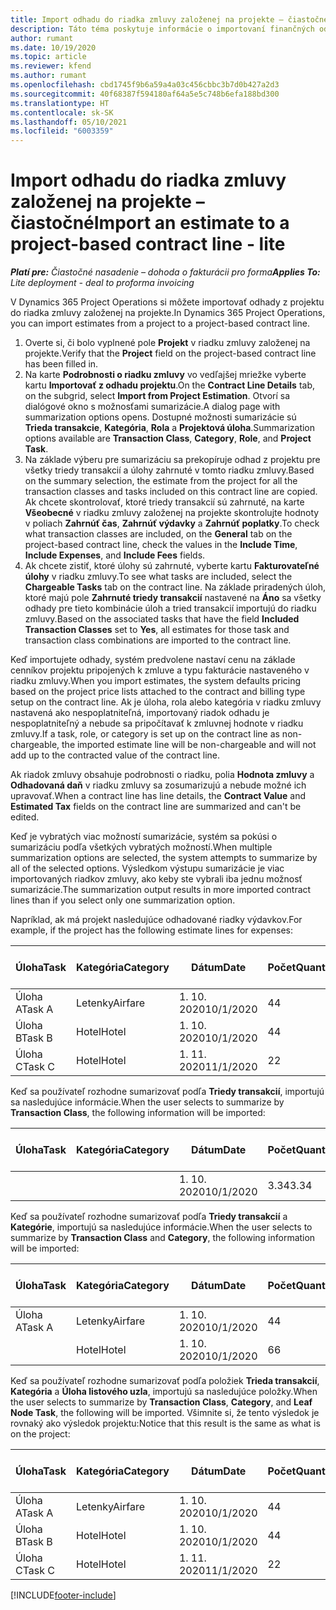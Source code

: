 ```yaml
---
title: Import odhadu do riadka zmluvy založenej na projekte – čiastočné
description: Táto téma poskytuje informácie o importovaní finančných odhadov z projektu do riadka zmluvy.
author: rumant
ms.date: 10/19/2020
ms.topic: article
ms.reviewer: kfend
ms.author: rumant
ms.openlocfilehash: cbd1745f9b6a59a4a03c456cbbc3b7d0b427a2d3
ms.sourcegitcommit: 40f68387f594180af64a5e5c748b6efa188bd300
ms.translationtype: HT
ms.contentlocale: sk-SK
ms.lasthandoff: 05/10/2021
ms.locfileid: "6003359"
---
```

# <a name="import-an-estimate-to-a-project-based-contract-line---lite"></a><span data-ttu-id="65423-103">Import odhadu do riadka zmluvy založenej na projekte – čiastočné</span><span class="sxs-lookup"><span data-stu-id="65423-103">Import an estimate to a project-based contract line - lite</span></span>

<span data-ttu-id="65423-104">_**Platí pre:** Čiastočné nasadenie – dohoda o fakturácii pro forma_</span><span class="sxs-lookup"><span data-stu-id="65423-104">_**Applies To:** Lite deployment - deal to proforma invoicing_</span></span>

<span data-ttu-id="65423-105">V Dynamics 365 Project Operations si môžete importovať odhady z projektu do riadka zmluvy založenej na projekte.</span><span class="sxs-lookup"><span data-stu-id="65423-105">In Dynamics 365 Project Operations, you can import estimates from a project to a project-based contract line.</span></span>

1. <span data-ttu-id="65423-106">Overte si, či bolo vyplnené pole **Projekt** v riadku zmluvy založenej na projekte.</span><span class="sxs-lookup"><span data-stu-id="65423-106">Verify that the **Project** field on the project-based contract line has been filled in.</span></span>
2. <span data-ttu-id="65423-107">Na karte **Podrobnosti o riadku zmluvy** vo vedľajšej mriežke vyberte kartu **Importovať z odhadu projektu**.</span><span class="sxs-lookup"><span data-stu-id="65423-107">On the **Contract Line Details** tab, on the subgrid, select **Import from Project Estimation**.</span></span> <span data-ttu-id="65423-108">Otvorí sa dialógové okno s možnosťami sumarizácie.</span><span class="sxs-lookup"><span data-stu-id="65423-108">A dialog page with summarization options opens.</span></span> <span data-ttu-id="65423-109">Dostupné možnosti sumarizácie sú **Trieda transakcie**, **Kategória**, **Rola** a **Projektová úloha**.</span><span class="sxs-lookup"><span data-stu-id="65423-109">Summarization options available are **Transaction Class**, **Category**, **Role**, and **Project Task**.</span></span>
3. <span data-ttu-id="65423-110">Na základe výberu pre sumarizáciu sa prekopíruje odhad z projektu pre všetky triedy transakcií a úlohy zahrnuté v tomto riadku zmluvy.</span><span class="sxs-lookup"><span data-stu-id="65423-110">Based on the summary selection, the estimate from the project for all the transaction classes and tasks included on this contract line are copied.</span></span> <span data-ttu-id="65423-111">Ak chcete skontrolovať, ktoré triedy transakcií sú zahrnuté, na karte **Všeobecné** v riadku zmluvy založenej na projekte skontrolujte hodnoty v poliach **Zahrnúť čas**, **Zahrnúť výdavky** a **Zahrnúť poplatky**.</span><span class="sxs-lookup"><span data-stu-id="65423-111">To check what transaction classes are included, on the **General** tab on the project-based contract line, check the values in the **Include Time**, **Include Expenses**, and **Include Fees** fields.</span></span> 
4. <span data-ttu-id="65423-112">Ak chcete zistiť, ktoré úlohy sú zahrnuté, vyberte kartu **Fakturovateľné úlohy** v riadku zmluvy.</span><span class="sxs-lookup"><span data-stu-id="65423-112">To see what tasks are included, select the **Chargeable Tasks** tab on the contract line.</span></span> <span data-ttu-id="65423-113">Na základe priradených úloh, ktoré majú pole **Zahrnuté triedy transakcií** nastavené na **Áno** sa všetky odhady pre tieto kombinácie úloh a tried transakcií importujú do riadku zmluvy.</span><span class="sxs-lookup"><span data-stu-id="65423-113">Based on the associated tasks that have the field **Included Transaction Classes** set to **Yes**, all estimates for those task and transaction class combinations are imported to the contract line.</span></span>

<span data-ttu-id="65423-114">Keď importujete odhady, systém predvolene nastaví cenu na základe cenníkov projektu pripojených k zmluve a typu fakturácie nastaveného v riadku zmluvy.</span><span class="sxs-lookup"><span data-stu-id="65423-114">When you import estimates, the system defaults pricing based on the project price lists attached to the contract and billing type setup on the contract line.</span></span> <span data-ttu-id="65423-115">Ak je úloha, rola alebo kategória v riadku zmluvy nastavená ako nespoplatniteľná, importovaný riadok odhadu je nespoplatniteľný a nebude sa pripočítavať k zmluvnej hodnote v riadku zmluvy.</span><span class="sxs-lookup"><span data-stu-id="65423-115">If a task, role, or category is set up on the contract line as non-chargeable, the imported estimate line will be non-chargeable and will not add up to the contracted value of the contract line.</span></span>

<span data-ttu-id="65423-116">Ak riadok zmluvy obsahuje podrobnosti o riadku, polia **Hodnota zmluvy** a **Odhadovaná daň** v riadku zmluvy sa zosumarizujú a nebude možné ich upravovať.</span><span class="sxs-lookup"><span data-stu-id="65423-116">When a contract line has line details, the **Contract Value** and **Estimated Tax** fields on the contract line are summarized and can't be edited.</span></span>

<span data-ttu-id="65423-117">Keď je vybratých viac možností sumarizácie, systém sa pokúsi o sumarizáciu podľa všetkých vybratých možností.</span><span class="sxs-lookup"><span data-stu-id="65423-117">When multiple summarization options are selected, the system attempts to summarize by all of the selected options.</span></span> <span data-ttu-id="65423-118">Výsledkom výstupu sumarizácie je viac importovaných riadkov zmluvy, ako keby ste vybrali iba jednu možnosť sumarizácie.</span><span class="sxs-lookup"><span data-stu-id="65423-118">The summarization output results in more imported contract lines than if you select only one summarization option.</span></span>

<span data-ttu-id="65423-119">Napríklad, ak má projekt nasledujúce odhadované riadky výdavkov.</span><span class="sxs-lookup"><span data-stu-id="65423-119">For example, if the project has the following estimate lines for expenses:</span></span>

| <span data-ttu-id="65423-120">Úloha</span><span class="sxs-lookup"><span data-stu-id="65423-120">Task</span></span> | <span data-ttu-id="65423-121">Kategória</span><span class="sxs-lookup"><span data-stu-id="65423-121">Category</span></span> | <span data-ttu-id="65423-122">Dátum</span><span class="sxs-lookup"><span data-stu-id="65423-122">Date</span></span> | <span data-ttu-id="65423-123">Počet</span><span class="sxs-lookup"><span data-stu-id="65423-123">Quantity</span></span> | <span data-ttu-id="65423-124">Jednotková cena</span><span class="sxs-lookup"><span data-stu-id="65423-124">Unit price</span></span> | <span data-ttu-id="65423-125">Množstvo</span><span class="sxs-lookup"><span data-stu-id="65423-125">Amount</span></span> |
| --- | --- | --- | --- | --- | --- |
| <span data-ttu-id="65423-126">Úloha A</span><span class="sxs-lookup"><span data-stu-id="65423-126">Task A</span></span> | <span data-ttu-id="65423-127">Letenky</span><span class="sxs-lookup"><span data-stu-id="65423-127">Airfare</span></span> | <span data-ttu-id="65423-128">1. 10. 2020</span><span class="sxs-lookup"><span data-stu-id="65423-128">10/1/2020</span></span> | <span data-ttu-id="65423-129">4</span><span class="sxs-lookup"><span data-stu-id="65423-129">4</span></span> | <span data-ttu-id="65423-130">400</span><span class="sxs-lookup"><span data-stu-id="65423-130">400</span></span> | <span data-ttu-id="65423-131">1600</span><span class="sxs-lookup"><span data-stu-id="65423-131">1600</span></span> |
| <span data-ttu-id="65423-132">Úloha B</span><span class="sxs-lookup"><span data-stu-id="65423-132">Task B</span></span> | <span data-ttu-id="65423-133">Hotel</span><span class="sxs-lookup"><span data-stu-id="65423-133">Hotel</span></span> | <span data-ttu-id="65423-134">1. 10. 2020</span><span class="sxs-lookup"><span data-stu-id="65423-134">10/1/2020</span></span> | <span data-ttu-id="65423-135">4</span><span class="sxs-lookup"><span data-stu-id="65423-135">4</span></span> | <span data-ttu-id="65423-136">200</span><span class="sxs-lookup"><span data-stu-id="65423-136">200</span></span> | <span data-ttu-id="65423-137">800</span><span class="sxs-lookup"><span data-stu-id="65423-137">800</span></span> |
| <span data-ttu-id="65423-138">Úloha C</span><span class="sxs-lookup"><span data-stu-id="65423-138">Task C</span></span> | <span data-ttu-id="65423-139">Hotel</span><span class="sxs-lookup"><span data-stu-id="65423-139">Hotel</span></span> | <span data-ttu-id="65423-140">1. 11. 2020</span><span class="sxs-lookup"><span data-stu-id="65423-140">11/1/2020</span></span> | <span data-ttu-id="65423-141">2</span><span class="sxs-lookup"><span data-stu-id="65423-141">2</span></span> | <span data-ttu-id="65423-142">200</span><span class="sxs-lookup"><span data-stu-id="65423-142">200</span></span> | <span data-ttu-id="65423-143">400</span><span class="sxs-lookup"><span data-stu-id="65423-143">400</span></span> |

<span data-ttu-id="65423-144">Keď sa používateľ rozhodne sumarizovať podľa **Triedy transakcií**, importujú sa nasledujúce informácie.</span><span class="sxs-lookup"><span data-stu-id="65423-144">When the user selects to summarize by **Transaction Class**, the following information will be imported:</span></span>

| <span data-ttu-id="65423-145">Úloha</span><span class="sxs-lookup"><span data-stu-id="65423-145">Task</span></span> | <span data-ttu-id="65423-146">Kategória</span><span class="sxs-lookup"><span data-stu-id="65423-146">Category</span></span> | <span data-ttu-id="65423-147">Dátum</span><span class="sxs-lookup"><span data-stu-id="65423-147">Date</span></span> | <span data-ttu-id="65423-148">Počet</span><span class="sxs-lookup"><span data-stu-id="65423-148">Quantity</span></span> | <span data-ttu-id="65423-149">Jednotková cena</span><span class="sxs-lookup"><span data-stu-id="65423-149">Unit price</span></span> | <span data-ttu-id="65423-150">Množstvo</span><span class="sxs-lookup"><span data-stu-id="65423-150">Amount</span></span> |
| --- | --- | --- | --- | --- | --- |
| &nbsp; | &nbsp; | <span data-ttu-id="65423-151">1. 10. 2020</span><span class="sxs-lookup"><span data-stu-id="65423-151">10/1/2020</span></span> | <span data-ttu-id="65423-152">3.34</span><span class="sxs-lookup"><span data-stu-id="65423-152">3.34</span></span> | <span data-ttu-id="65423-153">840</span><span class="sxs-lookup"><span data-stu-id="65423-153">840</span></span> | <span data-ttu-id="65423-154">2800</span><span class="sxs-lookup"><span data-stu-id="65423-154">2800</span></span> |

<span data-ttu-id="65423-155">Keď sa používateľ rozhodne sumarizovať podľa **Triedy transakcií** a **Kategórie**, importujú sa nasledujúce informácie.</span><span class="sxs-lookup"><span data-stu-id="65423-155">When the user selects to summarize by **Transaction Class** and **Category**, the following information will be imported:</span></span>

| <span data-ttu-id="65423-156">Úloha</span><span class="sxs-lookup"><span data-stu-id="65423-156">Task</span></span> | <span data-ttu-id="65423-157">Kategória</span><span class="sxs-lookup"><span data-stu-id="65423-157">Category</span></span> | <span data-ttu-id="65423-158">Dátum</span><span class="sxs-lookup"><span data-stu-id="65423-158">Date</span></span> | <span data-ttu-id="65423-159">Počet</span><span class="sxs-lookup"><span data-stu-id="65423-159">Quantity</span></span> | <span data-ttu-id="65423-160">Jednotková cena</span><span class="sxs-lookup"><span data-stu-id="65423-160">Unit price</span></span> | <span data-ttu-id="65423-161">Množstvo</span><span class="sxs-lookup"><span data-stu-id="65423-161">Amount</span></span> |
| --- | --- | --- | --- | --- | --- |
| <span data-ttu-id="65423-162">Úloha A</span><span class="sxs-lookup"><span data-stu-id="65423-162">Task A</span></span> | <span data-ttu-id="65423-163">Letenky</span><span class="sxs-lookup"><span data-stu-id="65423-163">Airfare</span></span> | <span data-ttu-id="65423-164">1. 10. 2020</span><span class="sxs-lookup"><span data-stu-id="65423-164">10/1/2020</span></span> | <span data-ttu-id="65423-165">4</span><span class="sxs-lookup"><span data-stu-id="65423-165">4</span></span> | <span data-ttu-id="65423-166">400</span><span class="sxs-lookup"><span data-stu-id="65423-166">400</span></span> | <span data-ttu-id="65423-167">1600</span><span class="sxs-lookup"><span data-stu-id="65423-167">1600</span></span> |
| &nbsp;| <span data-ttu-id="65423-168">Hotel</span><span class="sxs-lookup"><span data-stu-id="65423-168">Hotel</span></span> | <span data-ttu-id="65423-169">1. 10. 2020</span><span class="sxs-lookup"><span data-stu-id="65423-169">10/1/2020</span></span> | <span data-ttu-id="65423-170">6</span><span class="sxs-lookup"><span data-stu-id="65423-170">6</span></span> | <span data-ttu-id="65423-171">200</span><span class="sxs-lookup"><span data-stu-id="65423-171">200</span></span> | <span data-ttu-id="65423-172">1200</span><span class="sxs-lookup"><span data-stu-id="65423-172">1200</span></span> |

<span data-ttu-id="65423-173">Keď sa používateľ rozhodne sumarizovať podľa položiek **Trieda transakcií**, **Kategória** a **Úloha listového uzla**, importujú sa nasledujúce položky.</span><span class="sxs-lookup"><span data-stu-id="65423-173">When the user selects to summarize by **Transaction Class**, **Category**, and **Leaf Node Task**, the following will be imported.</span></span> <span data-ttu-id="65423-174">Všimnite si, že tento výsledok je rovnaký ako výsledok projektu:</span><span class="sxs-lookup"><span data-stu-id="65423-174">Notice that this result is the same as what is on the project:</span></span>

| <span data-ttu-id="65423-175">Úloha</span><span class="sxs-lookup"><span data-stu-id="65423-175">Task</span></span> | <span data-ttu-id="65423-176">Kategória</span><span class="sxs-lookup"><span data-stu-id="65423-176">Category</span></span> | <span data-ttu-id="65423-177">Dátum</span><span class="sxs-lookup"><span data-stu-id="65423-177">Date</span></span> | <span data-ttu-id="65423-178">Počet</span><span class="sxs-lookup"><span data-stu-id="65423-178">Quantity</span></span> | <span data-ttu-id="65423-179">Jednotková cena</span><span class="sxs-lookup"><span data-stu-id="65423-179">Unit price</span></span> | <span data-ttu-id="65423-180">Množstvo</span><span class="sxs-lookup"><span data-stu-id="65423-180">Amount</span></span> |
| --- | --- | --- | --- | --- | --- |
| <span data-ttu-id="65423-181">Úloha A</span><span class="sxs-lookup"><span data-stu-id="65423-181">Task A</span></span> | <span data-ttu-id="65423-182">Letenky</span><span class="sxs-lookup"><span data-stu-id="65423-182">Airfare</span></span> | <span data-ttu-id="65423-183">1. 10. 2020</span><span class="sxs-lookup"><span data-stu-id="65423-183">10/1/2020</span></span> | <span data-ttu-id="65423-184">4</span><span class="sxs-lookup"><span data-stu-id="65423-184">4</span></span> | <span data-ttu-id="65423-185">400</span><span class="sxs-lookup"><span data-stu-id="65423-185">400</span></span> | <span data-ttu-id="65423-186">1600</span><span class="sxs-lookup"><span data-stu-id="65423-186">1600</span></span> |
| <span data-ttu-id="65423-187">Úloha B</span><span class="sxs-lookup"><span data-stu-id="65423-187">Task B</span></span> | <span data-ttu-id="65423-188">Hotel</span><span class="sxs-lookup"><span data-stu-id="65423-188">Hotel</span></span> | <span data-ttu-id="65423-189">1. 10. 2020</span><span class="sxs-lookup"><span data-stu-id="65423-189">10/1/2020</span></span> | <span data-ttu-id="65423-190">4</span><span class="sxs-lookup"><span data-stu-id="65423-190">4</span></span> | <span data-ttu-id="65423-191">200</span><span class="sxs-lookup"><span data-stu-id="65423-191">200</span></span> | <span data-ttu-id="65423-192">800</span><span class="sxs-lookup"><span data-stu-id="65423-192">800</span></span> |
| <span data-ttu-id="65423-193">Úloha C</span><span class="sxs-lookup"><span data-stu-id="65423-193">Task C</span></span> | <span data-ttu-id="65423-194">Hotel</span><span class="sxs-lookup"><span data-stu-id="65423-194">Hotel</span></span> | <span data-ttu-id="65423-195">1. 11. 2020</span><span class="sxs-lookup"><span data-stu-id="65423-195">11/1/2020</span></span> | <span data-ttu-id="65423-196">2</span><span class="sxs-lookup"><span data-stu-id="65423-196">2</span></span> | <span data-ttu-id="65423-197">200</span><span class="sxs-lookup"><span data-stu-id="65423-197">200</span></span> | <span data-ttu-id="65423-198">400</span><span class="sxs-lookup"><span data-stu-id="65423-198">400</span></span> |


[!INCLUDE[footer-include](../../includes/footer-banner.md)]